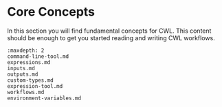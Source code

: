 # Core Concepts

In this section you will find fundamental concepts for CWL. This content
should be enough to get you started reading and writing CWL workflows.

```{toctree}
:maxdepth: 2
command-line-tool.md
expressions.md
inputs.md
outputs.md
custom-types.md
expression-tool.md
workflows.md
environment-variables.md
```
